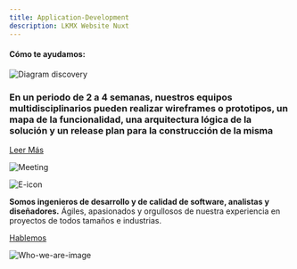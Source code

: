 ```yaml
---
title: Application-Development
description: LKMX Website Nuxt
---
```


<!-- Hero Application Dev -->
<column id="body-index__hero-app-development" mode="full">

<block>

<hero-app-development>

<template v-slot:title>

# Application <br> Development

</template>

<template v-slot:paragraph>

Mediante un entendimiento global de usabilidad, contenido y funcionalidad producimos increíbles experiencias en aplicaciones web y móviles que involucran manejo de datos, e-commerce, big data, blockchain e inteligencia artificial.

</template>

<template v-slot:image>

![Collage Discovery](./img/collage-lkmx-app-development.png)

</template>

</hero-app-developmen>

</block>

</column>










<!-- Help title -->
<column id="body-index__help-title" mode="full">

<block>

#### Cómo te ayudamos: 

</block>

</column>










<!-- Help sections -->
<column id="body-index__help-sections-app-development" mode="full">

<block>

<help-sections-app-development>

<template v-slot:title-side-a>

// Equipamos

</template>

<template v-slot:description-side-a>

Formamos un equipo de personas con las especialidades <br> necesarias para llevar a cabo el proyecto. <br>
Utilizamos un stack de tecnología cuidadosamente elegido y en <br> revisión constante.

</template>

<template v-slot:title-side-b>

// Demostramos

</template>

<template v-slot:description-side-b>

Cada iteración el equipo muestra al cliente los resultados que <br> consigue. 


</template>

</help-sections-app-development>

</block>

<block>

<help-sections-app-development>

<template v-slot:title-side-a>

// Creamos

</template>

<template v-slot:description-side-a>

Construimos, conectamos y potenciamos plataformas robustas, <br> rápidas y resilientes.

</template>

<template v-slot:title-side-b>

// Evolucionamos

</template>

<template v-slot:description-side-b>

De manera regular el equipo va mejorando y simplificando su forma de trabajar. Considerando el esfuerzo que ha sido necesario para realizarlo, el cliente solicita los cambios que necesita y replanificamos el proyecto

</template>

</help-sections-app-development>

</block>

</column>










<!-- Diagram Application Development -->
<column id="body-index__diagram-app-development" mode="full">

<block>

![Diagram discovery](./img/app-development-diagram.png )

</block>

</column>










<!-- Planning Appication Development --> 
<column id="body-index__planning-app-development" mode="full">

<block id="planning__app-development-content">

### En un periodo de **2 a 4 semanas,** nuestros equipos multidisciplinarios pueden realizar wireframes o prototipos, un mapa de la funcionalidad, una arquitectura lógica de la solución y un release plan para la construcción de la misma

[Leer Más]()

</block>

<block id="planning__app-development-image">

![Meeting](./img/planning-discovery.png)
</block>

</column>










<!-- Buttons Application Development -->
<column id="body-index__buttons-app-development" mode="full">

<block>

<nav-button url="/discovery" arrow="./img/arrow-left.svg" cube="./img/cube-discovery.png" direction="left">

<template v-slot:label>

Discovery

</template>

</nav-button>

<nav-button url="/application-maintenance-support" arrow="./img/arrow-right.svg" cube="./img/cube-maintenance-support.png" direction="right">

<template v-slot:label>

Application <br> Maintenace & Support

</template>

</nav-button>

</block>

</column>










<!-- Who we are -->
<column id="body-index__who-we-are-app-development" mode="full">

<block id="who-we-are-description">

![E-icon](./img/e-letter.png)

**Somos ingenieros de desarrollo y de calidad de software, analistas y diseñadores.** Ágiles, apasionados y orgullosos de nuestra experiencia en proyectos de todos tamaños e industrias. 

[Hablemos]()

</block>

<block id="who-we-are-image">

![Who-we-are-image](./img/collage-lets-talk.png)

</block>

</column>